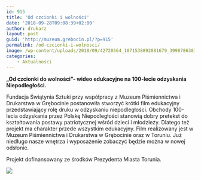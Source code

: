 ```yaml
---
id: 915
title: 'Od czcionki i wolności'
date: '2018-09-28T09:08:39+02:00'
author: drukarz
layout: post
guid: 'http://muzeum.grebocin.pl/?p=915'
permalink: /od-czcionki-i-wolnosci/
image: /wp-content/uploads/2018/09/42720564_1871538892881679_3998786381332611072_n.jpg
categories:
    - Aktualności
---
```


**„Od czcionki do wolności”- wideo edukacyjne na 100-lecie odzyskania Niepodległości.**

Fundacja Świątynia Sztuki przy współpracy z Muzeum Piśmiennictwa i Drukarstwa w Grębocinie postanowiła stworzyć krótki film edukacyjny przedstawiający rolę druku w odzyskaniu niepodległości. Obchody 100-lecia odzyskania przez Polskę Niepodległości stanowią dobry pretekst do kształtowania postawy patriotycznej wśród dzieci i młodzieży. Dlatego też projekt ma charakter przede wszystkim edukacyjny. Film realizowany jest w Muzeum Piśmiennictwa i Drukarstwa w Grębocinie oraz w Toruniu. Już niedługo nasze wnętrza i wyposażenie zobaczyć będzie można w nowej odsłonie.

Projekt dofinansowany ze środków Prezydenta Miasta Torunia.

![](http://muzeum.grebocin.pl/wp-content/uploads/2018/09/TORUN_PORUSZA_pasek-300x33.jpg)